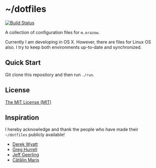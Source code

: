 # ~/dotfiles
[![Build Status](http://img.shields.io/travis/morazow/dotfiles.svg?style=flat-square)][travis]

A collection of configuration files for `m.orazow`.

Currently I am developing in OS X. However, there are files for Linux OS also. I try to keep both
environments up-to-date and synchronized.

## Quick Start

Git clone this repository and then run `./run`.

## License

[The MIT License (MIT)](LICENSE.md)

## Inspiration

I hereby acknowledge and thank the people who have made their `~/dotfiles` publicly available!

* [Derek Wyatt](https://github.com/derekwyatt/dotfiles)
* [Greg Hurrell](https://github.com/wincent/wincent)
* [Jeff Geerling](https://github.com/geerlingguy/ansible-role-homebrew)
* [Cătălin Mariș](https://github.com/alrra/dotfiles)

[travis]: http://travis-ci.com/morazow/dotfiles
